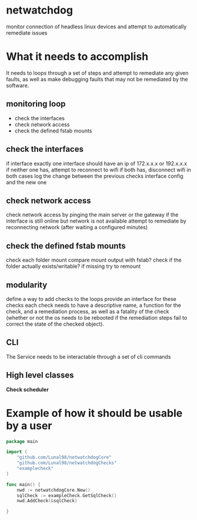 # netwatchdog
monitor connection of headless linux devices and attempt to automatically remediate issues

# What it needs to accomplish

It needs to loops through a set of steps and attempt to remediate any given faults, as well as make debugging faults that may not be remediated by the software.
## monitoring loop
- check the interfaces
- check network access
- check the defined fstab mounts 
## check the interfaces
if interface exactly one interface should have an ip of 172.x.x.x or 192.x.x.x
if neither one has, attempt to reconnect to wifi
if both has, disconnect wifi
in both cases log the change between the previous checks interface config and the new one
## check network access
check network access by pinging the main server or the gateway
if the interface is still online but network is not available attempt to remediate by reconnecting network (after waiting a configured minutes)

## check the defined fstab mounts 
check each folder mount
	compare mount output with fstab?
	check if the folder actually exists/writable?
if missing try to remount

## modularity

define a way to add checks to the loops
provide an interface for these checks
each check needs to have a descriptive name, a function for the check, and a remediation process, as well as a fatality of the check (whether or not the os needs to be rebooted if the remediation steps fail to correct the state of the checked object).

## CLI

The Service needs to be interactable through a set of cli commands
## High level classes
**Check scheduler**


# Example of how it should be usable by a user
```Go
package main

import (
	"github.com/Lunal98/netwatchdogCore"
	"github.com/Lunal98/netwatchdogChecks"
	"examplecheck"
)

func main() {
	nwd := netwatchdogCore.New()
	sqlCheck := exampleCheck.GetSqlCheck()
	nwd.AddCheck(&sqlCheck)

}
```